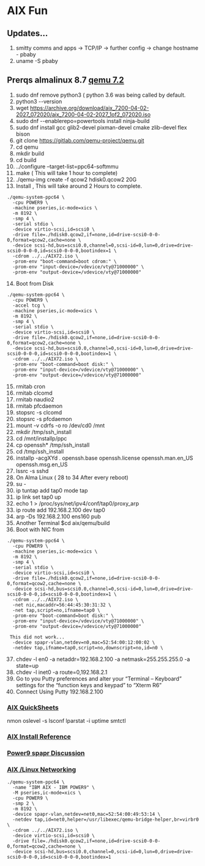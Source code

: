 # AIX Fun

## Updates...
1. smitty comms and apps -> TCP/IP -> further config -> change hostname - pbaby
2. uname -S pbaby

## Prerqs almalinux 8.7 [qemu 7.2](https://kwakousys.wordpress.com/2020/09/06/run-aix-7-2-on-x86-with-qemu/)


1. sudo dnf remove python3 ( python 3.6 was being called by default.
2. python3 --version
3. wget https://archive.org/download/aix_7200-04-02-2027_072020/aix_7200-04-02-2027_1of2_072020.iso
4. sudo dnf --enablerepo=powertools install ninja-build
5. sudo dnf install gcc glib2-devel pixman-devel cmake zlib-devel flex bison 
6. git clone https://gitlab.com/qemu-project/qemu.git
7. cd qemu  
8. mkdir build 
9. cd build
10. ../configure –target-list=ppc64-softmmu
11. make  ( This will take 1 hour to complete)
12. ./qemu-img create -f qcow2 hdisk0.qcow2 20G
13. Install , This will take around 2 Hours to complete.
```
./qemu-system-ppc64 \
  -cpu POWER9 \
  -machine pseries,ic-mode=xics \
  -m 8192 \
  -smp 4 \
  -serial stdio \
  -device virtio-scsi,id=scsi0 \
  -drive file=./hdisk0.qcow2,if=none,id=drive-scsi0-0-0-0,format=qcow2,cache=none \
  -device scsi-hd,bus=scsi0.0,channel=0,scsi-id=0,lun=0,drive=drive-scsi0-0-0-0,id=scsi0-0-0-0,bootindex=1 \
  -cdrom ../../AIX72.iso \
  -prom-env "boot-command=boot cdrom:" \
  -prom-env "input-device=/vdevice/vty@71000000" \
  -prom-env "output-device=/vdevice/vty@71000000"

```
14. Boot from Disk
```
./qemu-system-ppc64 \
  -cpu POWER9 \
  -accel tcg \
  -machine pseries,ic-mode=xics \
  -m 8192 \
  -smp 4 \
  -serial stdio \
  -device virtio-scsi,id=scsi0 \
  -drive file=./hdisk0.qcow2,if=none,id=drive-scsi0-0-0-0,format=qcow2,cache=none \
  -device scsi-hd,bus=scsi0.0,channel=0,scsi-id=0,lun=0,drive=drive-scsi0-0-0-0,id=scsi0-0-0-0,bootindex=1 \
  -cdrom ../../AIX72.iso \
  -prom-env "boot-command=boot disk:" \
  -prom-env "input-device=/vdevice/vty@71000000" \
  -prom-env "output-device=/vdevice/vty@71000000"
```
15.  rmitab cron
16.  rmitab clcomd
17.  rmitab naudio2
18.  rmitab pfcdaemon
19.  stopsrc -s clcomd
20.  stopsrc -s pfcdaemon
21.  mount  -v  cdrfs  -o  ro  /dev/cd0  /mnt
22.  mkdir   /tmp/ssh_install
23.  cd  /mnt/installp/ppc
24.  cp  openssh*  /tmp/ssh_install
25.  cd  /tmp/ssh_install
26.  installp -acgXYd . openssh.base openssh.license openssh.man.en_US openssh.msg.en_US
27.  lssrc  -s  sshd
28.  On  Alma Linux ( 28 to 34 After every reboot)
29.  su -
30.  ip tuntap add tap0 mode tap
31.  ip link set tap0 up 
32.  echo 1 > /proc/sys/net/ipv4/conf/tap0/proxy_arp
33.  ip route add 192.168.2.100 dev tap0 
34.  arp -Ds 192.168.2.100 ens160 pub     
35.  Another Terminal $cd aix/qemu/build 
36.  Boot with NIC from 

```
./qemu-system-ppc64 \
  -cpu POWER9 \
  -machine pseries,ic-mode=xics \
  -m 8192 \
  -smp 4 \
  -serial stdio \
  -device virtio-scsi,id=scsi0 \
  -drive file=./hdisk0.qcow2,if=none,id=drive-scsi0-0-0-0,format=qcow2,cache=none \
  -device scsi-hd,bus=scsi0.0,channel=0,scsi-id=0,lun=0,drive=drive-scsi0-0-0-0,id=scsi0-0-0-0,bootindex=1 \
  -cdrom ../../AIX72.iso \
  -net nic,macaddr=56:44:45:30:31:32 \
  -net tap,script=no,ifname=tap0 \
  -prom-env "boot-command=boot disk:" \
  -prom-env "input-device=/vdevice/vty@71000000" \
  -prom-env "output-device=/vdevice/vty@71000000"

 This did not work...
  -device spapr-vlan,netdev=n0,mac=52:54:00:12:00:02 \
  -netdev tap,ifname=tap0,script=no,downscript=no,id=n0 \

```
37. chdev -l en0 -a netaddr=192.168.2.100 -a netmask=255.255.255.0 -a state=up
38. chdev -l inet0 -a route=0,192.168.2.1
39. Go to you Putty preferences and alter your “Terminal – Keyboard” settings for the “function keys and keypad” to “Xterm R6”
40. Connect Using Putty 192.168.2.100

### [AIX QuickSheets](http://www.tablespace.net/quicksheet/aix-quicksheet.pdf)
nmon
oslevel -s
lsconf
lparstat -i
uptime
smtctl


### [AIX Install Reference](https://aix4admins.blogspot.com/2020/04/qemu-aix-on-x86-qemu-quick-emulator-is.html)
### [Power9 spapr Discussion](https://gitlab.com/qemu-project/qemu/-/issues/269)
### [AIX /Linux Networking](https://www.jazakallah.info/post/how-to-setup-network-for-ibm-aix-vm-access-in-qemu)
```
./qemu-system-ppc64 \
  -name "IBM AIX - IBM POWER9" \
  -M pseries,ic-mode=xics \
  -cpu POWER9 \
  -smp 2 \
  -m 8192 \
  -device spapr-vlan,netdev=net0,mac=52:54:00:49:53:14 \
  -netdev tap,id=net0,helper=/usr/libexec/qemu-bridge-helper,br=virbr0 \
  -cdrom ../../AIX72.iso \
  -device virtio-scsi,id=scsi0 \
  -drive file=./hdisk0.qcow2,if=none,id=drive-scsi0-0-0-0,format=qcow2,cache=none \
  -device scsi-hd,bus=scsi0.0,channel=0,scsi-id=0,lun=0,drive=drive-scsi0-0-0-0,id=scsi0-0-0-0,bootindex=1

```
